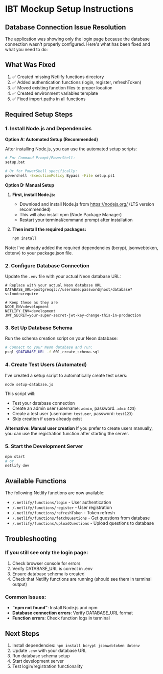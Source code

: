 # IBT Mockup Setup Instructions

## Database Connection Issue Resolution

The application was showing only the login page because the database connection wasn't properly configured. Here's what has been fixed and what you need to do:

## What Was Fixed

1. ✅ Created missing Netlify functions directory
2. ✅ Added authentication functions (login, register, refreshToken)
3. ✅ Moved existing function files to proper location
4. ✅ Created environment variables template
5. ✅ Fixed import paths in all functions

## Required Setup Steps

### 1. Install Node.js and Dependencies

**Option A: Automated Setup (Recommended)**

After installing Node.js, you can use the automated setup scripts:

```bash
# For Command Prompt/PowerShell:
setup.bat

# Or for PowerShell specifically:
powershell -ExecutionPolicy Bypass -File setup.ps1
```

**Option B: Manual Setup**

1. **First, install Node.js:**
   - Download and install Node.js from https://nodejs.org/ (LTS version recommended)
   - This will also install npm (Node Package Manager)
   - Restart your terminal/command prompt after installation

2. **Then install the required packages:**
   ```bash
   npm install
   ```

Note: I've already added the required dependencies (bcrypt, jsonwebtoken, dotenv) to your package.json file.

### 2. Configure Database Connection

Update the `.env` file with your actual Neon database URL:

```env
# Replace with your actual Neon database URL
DATABASE_URL=postgresql://username:password@host/database?sslmode=require

# Keep these as they are
NODE_ENV=development
NETLIFY_ENV=development
JWT_SECRET=your-super-secret-jwt-key-change-this-in-production
```

### 3. Set Up Database Schema

Run the schema creation script on your Neon database:

```bash
# Connect to your Neon database and run:
psql $DATABASE_URL -f 001_create_schema.sql
```

### 4. Create Test Users (Automated)

I've created a setup script to automatically create test users:

```bash
node setup-database.js
```

This script will:
- Test your database connection
- Create an admin user (username: `admin`, password: `admin123`)
- Create a test user (username: `testuser`, password: `test123`)
- Skip creation if users already exist

**Alternative: Manual user creation**
If you prefer to create users manually, you can use the registration function after starting the server.

### 5. Start the Development Server

```bash
npm start
# or
netlify dev
```

## Available Functions

The following Netlify functions are now available:

- `/.netlify/functions/login` - User authentication
- `/.netlify/functions/register` - User registration
- `/.netlify/functions/refreshToken` - Token refresh
- `/.netlify/functions/fetchQuestions` - Get questions from database
- `/.netlify/functions/uploadQuestions` - Upload questions to database

## Troubleshooting

### If you still see only the login page:

1. Check browser console for errors
2. Verify DATABASE_URL is correct in .env
3. Ensure database schema is created
4. Check that Netlify functions are running (should see them in terminal output)

### Common Issues:

- **"npm not found"**: Install Node.js and npm
- **Database connection errors**: Verify DATABASE_URL format
- **Function errors**: Check function logs in terminal

## Next Steps

1. Install dependencies: `npm install bcrypt jsonwebtoken dotenv`
2. Update `.env` with your database URL
3. Run database schema setup
4. Start development server
5. Test login/registration functionality